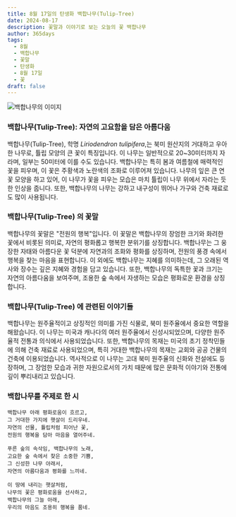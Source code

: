 ```yaml
---
title: 8월 17일의 탄생화 백합나무(Tulip-Tree)
date: 2024-08-17
description: 꽃말과 이야기로 보는 오늘의 꽃 백합나무
author: 365days
tags:
  - 8월
  - 백합나무
  - 꽃말
  - 탄생화
  - 8월 17일
  - 꽃
draft: false
---
```



![백합나무의 이미지](https://cdn.pixabay.com/photo/2013/05/27/14/16/tulip-tree-113995_640.jpg#center)


### 백합나무(Tulip-Tree): 자연의 고요함을 담은 아름다움

백합나무(Tulip-Tree), 학명 *Liriodendron tulipifera*,는 북미 원산지의 거대하고 우아한 나무로, 튤립 모양의 큰 꽃이 특징입니다. 이 나무는 일반적으로 20~30미터까지 자라며, 일부는 50미터에 이를 수도 있습니다. 백합나무는 특히 봄과 여름철에 매력적인 꽃을 피우며, 이 꽃은 주황색과 노란색의 조화로 이루어져 있습니다. 나무의 잎은 큰 연꽃 모양을 하고 있어, 이 나무가 꽃을 피우는 모습은 마치 튤립이 나무 위에서 자라는 듯한 인상을 줍니다. 또한, 백합나무의 나무는 강하고 내구성이 뛰어나 가구와 건축 재료로도 많이 사용됩니다.

### 백합나무(Tulip-Tree) 의 꽃말

백합나무의 꽃말은 "전원의 행복"입니다. 이 꽃말은 백합나무의 장엄한 크기와 화려한 꽃에서 비롯된 의미로, 자연의 평화롭고 행복한 분위기를 상징합니다. 백합나무는 그 웅장한 자태와 아름다운 꽃 덕분에 자연과의 조화와 평화를 상징하며, 전원의 풍경 속에서 행복을 찾는 마음을 표현합니다. 이 외에도 백합나무는 지혜를 의미하는데, 그 오래된 역사와 장수는 깊은 지혜와 경험을 담고 있습니다. 또한, 백합나무의 독특한 꽃과 크기는 자연의 아름다움을 보여주며, 조용한 숲 속에서 자생하는 모습은 평화로운 환경을 상징합니다.

### 백합나무(Tulip-Tree) 에 관련된 이야기들

백합나무는 원주율적이고 상징적인 의미를 가진 식물로, 북미 원주율에서 중요한 역할을 해왔습니다. 이 나무는 미국과 캐나다의 여러 원주율에서 신성시되었으며, 다양한 원주율적 전통과 의식에서 사용되었습니다. 또한, 백합나무의 목재는 미국의 초기 정착민들에 의해 건축 재료로 사용되었으며, 특히 거대한 백합나무의 목재는 교회와 공공 건물의 건축에 이용되었습니다. 역사적으로 이 나무는 고대 북미 원주율의 신화와 전설에도 등장하며, 그 장엄한 모습과 귀한 자원으로서의 가치 때문에 많은 문화적 이야기와 전통에 깊이 뿌리내리고 있습니다.

### 백합나무를 주제로 한 시

	백합나무 아래 평화로움이 흐르고,  
	그 거대한 가지에 햇살이 드리우네.  
	자연의 선물, 튤립처럼 피어난 꽃,  
	전원의 행복을 담아 마음을 열어주네.
	
	푸른 숲의 속삭임, 백합나무의 노래,  
	고요한 숲 속에서 찾은 소중한 기쁨,  
	그 신성한 나무 아래서,  
	자연의 아름다움과 평화를 느끼네.
	
	이 땅에 내리는 햇살처럼,  
	나무의 꽃은 평화로움을 선사하고,  
	백합나무의 그늘 아래,  
	우리의 마음도 조용히 행복을 품네.